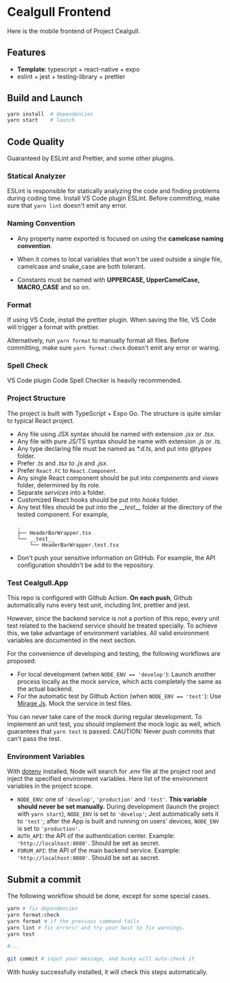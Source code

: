 # Cealgull Frontend

Here is the mobile frontend of Project Cealgull.

## Features

- **Template**: typescript + react-native + expo
- eslint + jest + testing-library + prettier

## Build and Launch

```sh
yarn install  # dependencies
yarn start    # launch
```

## Code Quality

Guaranteed by ESLint and Prettier, and some other plugins.

### Statical Analyzer

ESLint is responsible for statically analyzing the code and finding problems during coding time. Install VS Code plugin ESLint. Before committing, make sure that `yarn lint` doesn't emit any error.

### Naming Convention

- Any property name exported is focused on using the **camelcase naming convention**.

- When it comes to local variables that won't be used outside a single file, camelcase and snake_case are both tolerant.

- Constants must be named with **UPPERCASE, UpperCamelCase, MACRO_CASE** and so on.

### Format

If using VS Code, install the prettier plugin. When saving the file, VS Code will trigger a format with prettier.

Alternatively, run `yarn format` to manually format all files. Before committing, make sure `yarn format:check` doesn't emit any error or waring.

### Spell Check

VS Code plugin Code Spell Checker is heavily recommended.

### Project Structure

The project is built with TypeScript + Expo Go. The structure is quite similar to typical React project.

- Any file using JSX syntax should be named with extension _.jsx_ or _.tsx_.
- Any file with pure JS/TS syntax should be name with extension _.js_ or _.ts_.
- Any type declaring file must be named as _\*.d.ts_, and put into _@types_ folder.
- Prefer _.ts_ and _.tsx_ to _.js_ and _.jsx_.
- Prefer `React.FC` to `React.Component`.
- Any single React component should be put into _components_ and _views_ folder, determined by its role.
- Separate _services_ into a folder.
- Customized React hooks should be put into _hooks_ folder.
- Any test files should be put into the \_\__test_\_\_ folder at the directory of the tested component. For example,
  ```
  .
  ├── HeaderBarWrapper.tsx
  └── __test__
      └── HeaderBarWrapper.test.tsx
  ```
- Don't push your sensitive information on GitHub. For example, the API configuration shouldn't be add to the repository.

### Test Cealgull.App

This repo is configured with Github Action. **On each push**, Github automatically runs every test unit, including lint, prettier and jest.

However, since the backend service is not a portion of this repo, every unit test related to the backend service should be treated specially. To achieve this, we take advantage of environment variables. All valid environment variables are documented in the next section.

For the convenience of developing and testing, the following workflows are proposed:

- For local development (when `NODE_ENV == 'develop'`): Launch another process locally as the mock service, which acts completely the same as the actual backend.
- For the automatic test by Github Action (when `NODE_ENV == 'test'`): Use [Mirage Js](https://miragejs.com/). Mock the service in test files.

You can never take care of the mock during regular development. To implement an unit test, you should implement the mock logic as well, which guarantees that `yarn test` is passed. CAUTION: Never push commits that can't pass the test.

### Environment Variables

With [dotenv](https://www.dotenv.org/) installed, Node will search for _.env_ file at the project root and inject the specified environment variables. Here list of the environment variables in the project scope.

- `NODE_ENV`: one of `'develop'`, `'production'` and `'test'`. **This variable should never be set manually.** During development (launch the project with `yarn start`), `NODE_ENV` is set to `'develop'`; Jest automatically sets it to `'test'`; after the App is built and running on users' devices, `NODE_ENV` is set to `'production'`.
- `AUTH_API`: the API of the authentication center. Example: `'http://localhost:8080'`. Should be set as secret.
- `FORUM_API`: the API of the main backend service. Example: `'http://localhost:8080'`. Should be set as secret.

## Submit a commit

The following workflow should be done, except for some special cases.

```sh
yarn # fix dependencies
yarn format:check
yarn format # if the previous command fails
yarn lint # fix errors! and try your best to fix warnings.
yarn test

#...

git commit # input your message, and husky will auto-check it
```

With husky successfully installed, it will check this steps automatically.
